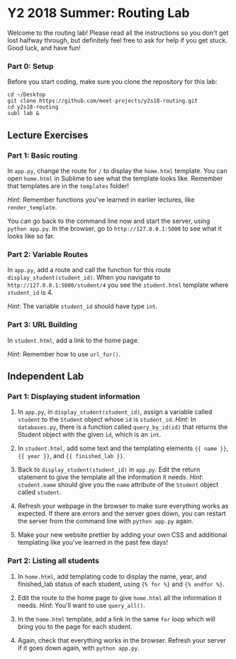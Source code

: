 # Y2 2018 Summer: Routing Lab

Welcome to the routing lab! Please read all the instructions so you don't
get lost halfway through, but definitely feel free to ask for help if you
get stuck. Good luck, and have fun!

### Part 0: Setup

Before you start coding, make sure you clone the repository for this lab:
```
cd ~/Desktop
git clone https://github.com/meet-projects/y2s18-routing.git
cd y2s18-routing
subl lab &
```

## Lecture Exercises

### Part 1: Basic routing

In `app.py`, change the route for `/` to display the `home.html`
template. You can open `home.html` in Sublime to see what the template
looks like. Remember that templates are in the `templates` folder!

*Hint*: Remember functions you've learned in earlier lectures, like
`render_template`.

You can go back to the command line now and start the server, using
`python app.py`. In the browser, go to `http://127.0.0.1:5000` to
see what it looks like so far.

### Part 2: Variable Routes

In `app.py`, add a route and call the function for this route
`display_student(student_id)`. When you navigate to
`http://127.0.0.1:5000/student/4` you see the `student.html` template
where `student_id` is 4.

*Hint*: The variable `student_id` should have type `int`.

### Part 3: URL Building

In `student.html`, add a link to the home page.

*Hint*: Remember how to use `url_for()`.

## Independent Lab

### Part 1: Displaying student information

1. In `app.py`, in `display_student(student_id)`, assign a variable
called `student` to the `Student` object whose `id` is `student_id`.
*Hint*: In `databases.py`, there is a function called `query_by_id(id)` that
returns the Student object with the given `id`, which is an `int`.

2. In `student.html`, add some text and the templating elements `{{ name }}`,
`{{ year }}`, and `{{ finished_lab }}`.

3. Back to `display_student(student_id)` in `app.py`. Edit the return
statement to give the template all the information it needs.
*Hint*: `student.name` should give you the `name` attribute of the
`Student` object called `student`.

4. Refresh your webpage in the browser to make sure everything works as
expected. If there are errors and the server goes down, you can restart
the server from the command line with `python app.py` again.

5. Make your new website prettier by adding your own CSS and additional
templating like you've learned in the past few days!

### Part 2: Listing all students

1. In `home.html`, add templating code to display the name, year, and
finished_lab status of each student, using `{% for %}` and `{% endfor %}`.

2. Edit the route to the home page to give `home.html` all the information
it needs. *Hint*: You'll want to use `query_all()`.

3. In the `home.html` template, add a link in the same `for` loop which will
bring you to the page for each student.

4. Again, check that everything works in the browser. Refresh your server if
it goes down again, with `python app.py`.
